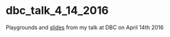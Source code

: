 # dbc_talk_4_14_2016
Playgrounds and [slides](https://docs.google.com/presentation/d/1I3JnGlJChsAV4LPpxHW232cEl2zvLrJDc1ZoBVZaUwI/edit?usp=sharing) from my talk at DBC on April 14th 2016


